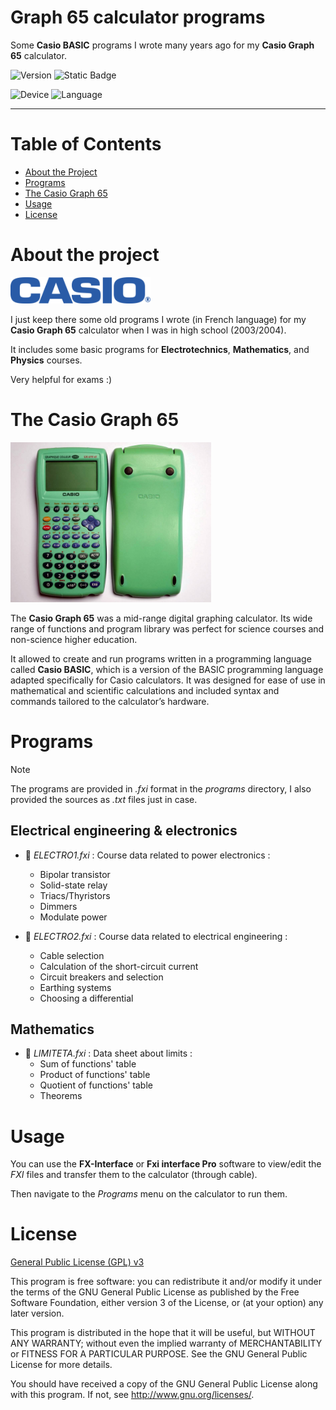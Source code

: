 # Graph 65 calculator programs

Some **Casio BASIC** programs I wrote many years ago for my **Casio Graph 65** calculator.

![Version](https://img.shields.io/badge/Version-1.0.0-2AAB92.svg)
![Static Badge](https://img.shields.io/badge/Last%20update-09%20Nov%202024-blue)

![Device](https://img.shields.io/badge/Device-Casio_Graph_65-green.svg)
![Language](https://img.shields.io/badge/Language-Casio_Basic-purple.svg)

---

# Table of Contents

* [About the Project](#about-the-project)
* [Programs](#programs)
* [The Casio Graph 65](#the-casio-graph-65)
* [Usage](#usage)
* [License](#license)

# About the project

<img alt="Casio logo" src="doc/logo-casio.svg" height="42"/>

I just keep there some old programs I wrote (in French language) for my **Casio Graph 65** calculator when I was in high school (2003/2004).

It includes some basic programs for **Electrotechnics**, **Mathematics**, and **Physics** courses.

Very helpful for exams :)

# The Casio Graph 65

<img alt="Casio calculator photo" src="doc/casio-calculator.jpeg" height="256"/>

The **Casio Graph 65** was a mid-range digital graphing calculator.
Its wide range of functions and program library was perfect for science courses and non-science higher education.

It allowed to create and run programs written in a programming language called **Casio BASIC**,
which is a version of the BASIC programming language adapted specifically for Casio calculators.
It was designed for ease of use in mathematical and scientific calculations and included syntax and commands tailored to the calculator’s hardware.

# Programs

> [!NOTE]
> The programs are provided in _.fxi_ format in the _programs_ directory, I also provided the sources as _.txt_ files just in case.

## Electrical engineering & electronics

- :page_facing_up: _ELECTRO1.fxi_ : Course data related to power electronics :
   - Bipolar transistor
   - Solid-state relay
   - Triacs/Thyristors
   - Dimmers
   - Modulate power

- :page_facing_up: _ELECTRO2.fxi_ : Course data related to electrical engineering :
   - Cable selection
   - Calculation of the short-circuit current
   - Circuit breakers and selection
   - Earthing systems
   - Choosing a differential

## Mathematics

- :page_facing_up: _LIMITETA.fxi_ : Data sheet about limits :
  - Sum of functions' table
  - Product of functions' table
  - Quotient of functions' table
  - Theorems

# Usage

You can use the **FX-Interface** or **Fxi interface Pro** software to view/edit the _FXI_ files and transfer them to the calculator (through cable).

Then navigate to the _Programs_ menu on the calculator to run them.

# License

[General Public License (GPL) v3](https://www.gnu.org/licenses/gpl-3.0.en.html)

This program is free software: you can redistribute it and/or modify it under the terms of the GNU
General Public License as published by the Free Software Foundation, either version 3 of the
License, or (at your option) any later version.

This program is distributed in the hope that it will be useful, but WITHOUT ANY WARRANTY; without
even the implied warranty of MERCHANTABILITY or FITNESS FOR A PARTICULAR PURPOSE. See the GNU
General Public License for more details.

You should have received a copy of the GNU General Public License along with this program. If not,
see <http://www.gnu.org/licenses/>.